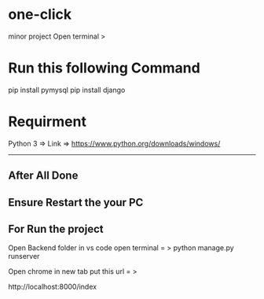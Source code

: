 # one-click
minor project
Open terminal >

# Run this following Command

pip install pymysql
pip install django

# Requirment
Python 3 => Link => https://www.python.org/downloads/windows/
 
 -----------------------------------
 ## After All Done 
 Ensure Restart the your PC
 -------------------------
## For Run the project
 Open Backend folder in vs code 
 open terminal = >
 python manage.py runserver
 
 Open chrome in new tab put this url = >
 
 http://localhost:8000/index

